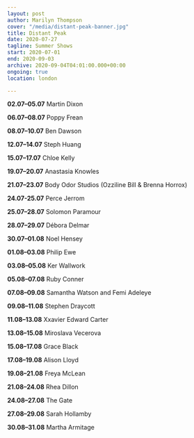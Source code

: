 ```yaml
---
layout: post
author: Marilyn Thompson
cover: "/media/distant-peak-banner.jpg"
title: Distant Peak
date: 2020-07-27
tagline: Summer Shows
start: 2020-07-01
end: 2020-09-03
archive: 2020-09-04T04:01:00.000+00:00
ongoing: true
location: london

---
```


**02.07–05.07** Martin Dixon

**06.07–08.07** Poppy Frean

**08.07–10.07** Ben Dawson

**12.07–14.07** Steph Huang

**15.07–17.07** Chloe Kelly

**19.07–20.07** Anastasia Knowles

**21.07–23.07** Body Odor Studios (Ozziline Bill & Brenna Horrox)

**24.07-25.07** Perce Jerrom

**25.07–28.07** Solomon Paramour

**28.07–29.07** Débora Delmar

**30.07–01.08** Noel Hensey

**01.08–03.08** Philip Ewe

**03.08–05.08** Ker Wallwork

**05.08–07.08** Ruby Conner

**07.08–09.08** Samantha Watson and Femi Adeleye

**09.08–11.08** Stephen Draycott

**11.08–13.08** Xxavier Edward Carter

**13.08–15.08** Miroslava Vecerova

**15.08–17.08** Grace Black

**17.08–19.08** Alison Lloyd

**19.08–21.08** Freya McLean

**21.08–24.08** Rhea Dillon

**24.08–27.08** The Gate

**27.08–29.08** Sarah Hollamby

**30.08–31.08** Martha Armitage
